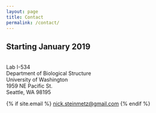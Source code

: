 ```yaml
---
layout: page
title: Contact
permalink: /contact/
---
```


<h2> Starting January 2019 </h2>

<br>Lab I-534
<br>Department of Biological Structure
<br>University of Washington
<br>1959 NE Pacific St.
<br>Seattle, WA 98195

<p>{% if site.email %}
<a href="mailto:{{site.email}}"><i class="fa fa-envelope-o"></i> nick.steinmetz@gmail.com</a>
{% endif %}